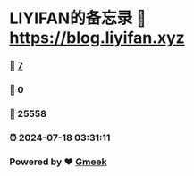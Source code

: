 # LIYIFAN的备忘录 :link: https://blog.liyifan.xyz 
### :page_facing_up: [7](https://blog.liyifan.xyz/tag.html) 
### :speech_balloon: 0 
### :hibiscus: 25558 
### :alarm_clock: 2024-07-18 03:31:11 
### Powered by :heart: [Gmeek](https://github.com/Meekdai/Gmeek)
